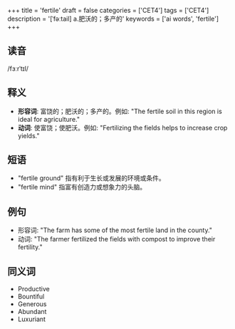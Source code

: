+++
title = 'fertile'
draft = false
categories = ['CET4']
tags = ['CET4']
description = '[ˈfəːtail] a.肥沃的；多产的'
keywords = ['ai words', 'fertile']
+++

## 读音
/fɜːrˈtɪl/

## 释义
- **形容词**: 富饶的；肥沃的；多产的。例如: "The fertile soil in this region is ideal for agriculture."
- **动词**: 使富饶；使肥沃。例如: "Fertilizing the fields helps to increase crop yields."

## 短语
- "fertile ground" 指有利于生长或发展的环境或条件。
- "fertile mind" 指富有创造力或想象力的头脑。

## 例句
- 形容词: "The farm has some of the most fertile land in the county."
- 动词: "The farmer fertilized the fields with compost to improve their fertility."

## 同义词
- Productive
- Bountiful
- Generous
- Abundant
- Luxuriant
